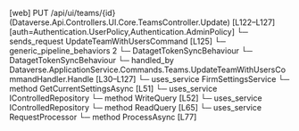 [web] PUT /api/ui/teams/{id}  (Dataverse.Api.Controllers.UI.Core.TeamsController.Update)  [L122–L127] [auth=Authentication.UserPolicy,Authentication.AdminPolicy]
  └─ sends_request UpdateTeamWithUsersCommand [L125]
    └─ generic_pipeline_behaviors 2
      └─ DatagetTokenSyncBehaviour
      └─ DatagetTokenSyncBehaviour
    └─ handled_by Dataverse.ApplicationService.Commands.Teams.UpdateTeamWithUsersCommandHandler.Handle [L30–L127]
      └─ uses_service FirmSettingsService
        └─ method GetCurrentSettingsAsync [L51]
      └─ uses_service IControlledRepository<Team>
        └─ method WriteQuery [L52]
      └─ uses_service IControlledRepository<User>
        └─ method ReadQuery [L65]
      └─ uses_service RequestProcessor
        └─ method ProcessAsync [L77]

